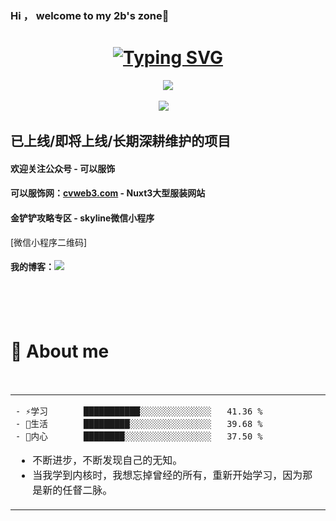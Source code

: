 ### Hi ， welcome to my 2b's zone👋
<h1 align="center">
<a href="https://pany.netlify.app"><img src="https://readme-typing-svg.herokuapp.com?font=Fira+Code&weight=600&size=30&duration=1000&pause=1000&color=000000&background=A75EFF00&vCenter=true&width=1024&lines=console.log('先沉淀一下，几个超牛掰的项目马上完成')" alt="Typing SVG" />
</a>
</h1>

<div align="center">
<img order-radius="100px" src="https://npm.elemecdn.com/anzhiyu-assets/image/common/github-info/Knock-Code.gif"/></div>
<br>
<div align="center">
  <a href="https://p8d.gitee.io/zone"><img src="https://img.shields.io/badge/pany-个人博客-blue"></a>&emsp;
<!--   <a href="https://twitter.com/anzhiyu_c"><img src="https://img.shields.io/badge/twitter-%E6%8E%A8%E7%89%B9-blue"></a>&emsp;
  <a href="https://www.youtube.com/channel/UC1zFQPt_DccDr0pn60jzoQQ"><img src="https://img.shields.io/badge/youtube-%E6%B2%B9%E7%AE%A1-c32136"></a>&emsp;
  <a href="https://blog.csdn.net/CZW2268025923?spm=1010.2135.3001.5343"><img src="https://img.shields.io/badge/CSDN-%E5%8D%9A%E5%AE%A2-c32136"></a>&emsp;
  <a href="https://space.bilibili.com/372204786"><img src="https://img.shields.io/badge/bilibili-B%E7%AB%99-ff69b4"></a>&emsp;
  <a href="https://www.zhihu.com/people/xi-gua-pi-pi-60"><img src="https://img.shields.io/badge/zhihu-%E7%9F%A5%E4%B9%8E-blue"></a>&emsp; -->
</div>

## 已上线/即将上线/长期深耕维护的项目
#### 欢迎关注公众号 - 可以服饰
#### 可以服饰网：<a href="https://www.cvweb3.com">cvweb3.com</a> - Nuxt3大型服装网站
#### 金铲铲攻略专区 - skyline微信小程序
[微信小程序二维码]
#### 我的博客：<a href="https://p8d.gitee.io/zone"><img src="https://img.shields.io/badge/pany-个人博客-blue"></a>&emsp;
</br>
</br>
</br>

# 🙋 About me

&emsp;&emsp;


<table align="center">
<tr>
<td valign="top">

<!--START_SECTION:waka-->

```
- ⚡学习       ███████████░░░░░░░░░░░░░░   41.36 %
- 🙋生活       █████████░░░░░░░░░░░░░░░░   39.68 %
- 🧠内心       ████████░░░░░░░░░░░░░░░░░   37.50 %
```

- 不断进步，不断发现自己的无知。
- 当我学到内核时，我想忘掉曾经的所有，重新开始学习，因为那是新的任督二脉。


<!--END_SECTION:waka-->

</tr>
</table>
</br>
</br>
</br>
</br>
</br>
</br>
